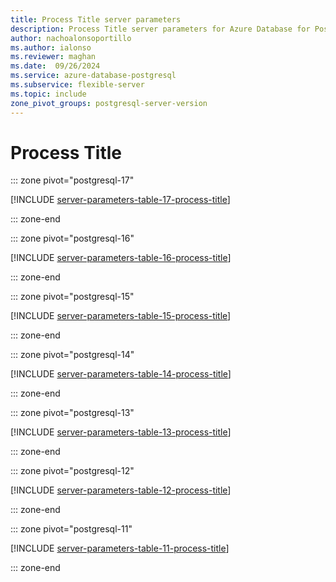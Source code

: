 ```yaml
---
title: Process Title server parameters
description: Process Title server parameters for Azure Database for PostgreSQL - Flexible Server.
author: nachoalonsoportillo
ms.author: ialonso
ms.reviewer: maghan
ms.date:  09/26/2024
ms.service: azure-database-postgresql
ms.subservice: flexible-server
ms.topic: include
zone_pivot_groups: postgresql-server-version
---
```

# Process Title


::: zone pivot="postgresql-17"

[!INCLUDE [server-parameters-table-17-process-title](./includes/server-parameters-table-17-process-title.md)]

::: zone-end


::: zone pivot="postgresql-16"

[!INCLUDE [server-parameters-table-16-process-title](./includes/server-parameters-table-16-process-title.md)]

::: zone-end


::: zone pivot="postgresql-15"

[!INCLUDE [server-parameters-table-15-process-title](./includes/server-parameters-table-15-process-title.md)]

::: zone-end


::: zone pivot="postgresql-14"

[!INCLUDE [server-parameters-table-14-process-title](./includes/server-parameters-table-14-process-title.md)]

::: zone-end


::: zone pivot="postgresql-13"

[!INCLUDE [server-parameters-table-13-process-title](./includes/server-parameters-table-13-process-title.md)]

::: zone-end


::: zone pivot="postgresql-12"

[!INCLUDE [server-parameters-table-12-process-title](./includes/server-parameters-table-12-process-title.md)]

::: zone-end


::: zone pivot="postgresql-11"

[!INCLUDE [server-parameters-table-11-process-title](./includes/server-parameters-table-11-process-title.md)]

::: zone-end


